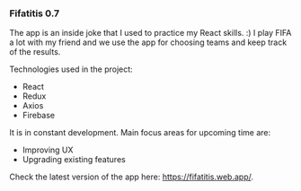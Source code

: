 ### Fifatitis 0.7

The app is an inside joke that I used to practice my React skills. :) I play FIFA a lot with my friend and we use the app for choosing teams and keep track of the results.

Technologies used in the project:
- React
- Redux
- Axios
- Firebase

It is in constant development. Main focus areas for upcoming time are:
- Improving UX
- Upgrading existing features

Check the latest version of the app here: https://fifatitis.web.app/.
